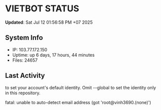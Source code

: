 # VIETBOT STATUS
**Updated**: Sat Jul 12 01:56:58 PM +07 2025

## System Info
- IP: 103.77.172.150
- Uptime: up 6 days, 17 hours, 44 minutes
- Files: 24657

## Last Activity

to set your account's default identity.
Omit --global to set the identity only in this repository.

fatal: unable to auto-detect email address (got 'root@vinh3690.(none)')
